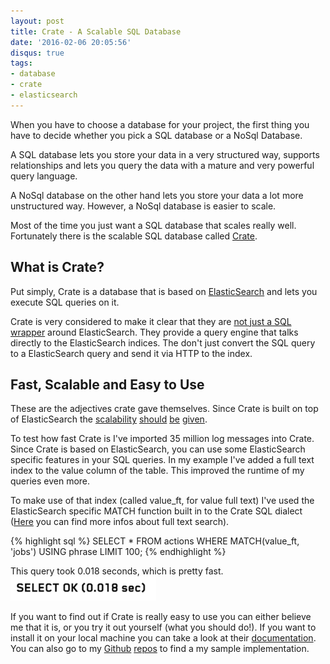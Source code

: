 ```yaml
---
layout: post
title: Crate - A Scalable SQL Database
date: '2016-02-06 20:05:56'
disqus: true
tags:
- database
- crate
- elasticsearch
---
```


When you have to choose a database for your project, the first thing you have to decide whether you pick a SQL database or a NoSql Database.

A SQL database lets you store your data in a very structured way, supports relationships and lets you query the data with a mature and very powerful query language.

A NoSql database on the other hand lets you store your data a lot more unstructured way. However, a NoSql database is easier to scale.

Most of the time you just want a SQL database that scales really well. Fortunately there is the scalable SQL database called [Crate](https://crate.io/ "Crate").

## What is Crate?
Put simply, Crate is a database that is based on [ElasticSearch](https://www.elastic.co/ "ElasticSearch") and lets you execute SQL queries on it.

Crate is very considered to make it clear that they are [not just a SQL wrapper](http://www.slideshare.net/matthiaswahl/turning-a-search-engine-into-a-relational-database/15?src=clipshare "Crate is not just a SQL wrapper") around ElasticSearch. They provide a query engine that talks directly to the ElasticSearch indices. The don't just convert the SQL query to a ElasticSearch query and send it via HTTP to the index.

## Fast, Scalable and Easy to Use
These are the adjectives crate gave themselves. Since Crate is built on top of ElasticSearch the [scalability](https://www.elastic.co/use-cases/github) [should](https://www.elastic.co/use-cases/xing) [be](https://www.elastic.co/use-cases/soundcloud) [given](https://www.elastic.co/use-cases/guardian).

To test how fast Crate is I've imported 35 million log messages into Crate. Since Crate is based on ElasticSearch, you can use some ElasticSearch specific features in your SQL queries. In my example I've added a full text index to the value column of the table. This improved the runtime of my queries even more.

To make use of that index (called value_ft, for value full text) I've used the ElasticSearch specific MATCH function built in to the Crate SQL dialect ([Here](https://crate.io/docs/reference/sql/fulltext.html) you can find more infos about full text search).

{% highlight sql %}
SELECT *
FROM actions
WHERE MATCH(value_ft, 'jobs') USING phrase
LIMIT 100;
{% endhighlight %}

This query took 0.018 seconds, which is pretty fast.
![Query runtimy](/assets/images/crate/fast.png)

If you want to find out if Crate is really easy to use you can either believe me that it is, or you try it out yourself (what you should do!). If you want to install it on your local machine you can take a look at their [documentation](https://crate.io/docs/getting-started/local/). You can also go to my [Github](https://github.com/DevCouch/crate-logs) [repos](https://github.com/DevCouch/crate-ui) to find a my sample implementation.
